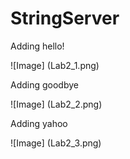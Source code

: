 # StringServer

Adding hello!

![Image] (Lab2_1.png)

Adding goodbye

![Image] (Lab2_2.png)

Adding yahoo

![Image] (Lab2_3.png)
